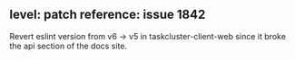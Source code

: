 level: patch
reference: issue 1842
---
Revert eslint version from v6 -> v5 in taskcluster-client-web since it broke the api section of the docs site.
